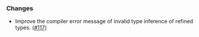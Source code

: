 ### Changes

* Improve the compiler error message of invalid type inference of
  refined types. ([#117])

[#117]: https://github.com/fthomas/refined/pull/117

